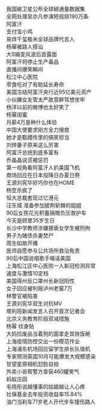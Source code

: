 我国碳卫星公布全球碳通量数据集  
全网处理吴亦凡参演短视频190万条  
阿富汗  
支付宝小鸡  
易烊千玺极米全球品牌代言人  
杨幂被路人搭讪  
大S婚变风波后首露面  
阿富汗将停止生产毒品  
直播间爆笑瞬间  
松江中心医院  
零食吃对了有助延长寿命  
美国冻结阿富汗央行近95亿美元资产  
小伙嫌女友管太严故意醉驾想坐牢  
杨洋以前的微博也太好笑了  
杨幂闺蜜  
月薪4万是种什么体验  
中国大使要求刚方全力搜救  
她才是甄嬛传里的搞笑担当  
刘烨妻子原来这么厉害  
阿富汗总统到底多富有  
乔晶晶说谎被惩罚  
第一视角看阿富汗人扒美国飞机  
商场回应在日本投降日办夏日祭  
王源刘宪华好巧你也在HOME  
杨笠杀疯了  
恒大总裁套现过亿港元  
汪东城 准备参加披荆斩棘的姐姐  
90后女孩花光积蓄捐赠负压救护车  
今天是顾里35岁生日  
长沙中学教师涉嫌猥亵女学生被刑拘  
男子为赌债杀妻焚尸  
周生如故开播  
医师自愿参与公共场所救治免责  
90后中国说唱歌手喊话美国  
上海松江区中心医院一人新冠检测异常  
速度与激情10定档  
美国得州反口罩州长新冠阳性  
女子回应被判赔泸州老窖7万  
林警官被陷害  
王源刘宪华双生对抗MV  
塔利班新闻发言人召开首次记者会  
北京义务教育阶段双减措施  
杨幂 纹身贴  
大妈捡废品当着狗的面拿走其铁饭碗  
上海疫情防控交出一份模范作业  
上海浦东机场回应留学生排长队值机  
专家预测英国10月可能爆发大规模感染  
甘望星原相机怼脸自拍  
外卖小哥帮警方查获460罐笑气  
蚂蚁庄园  
毛晓彤说越懂事的姑娘越让人心疼  
社保基金去年投资收益率15.84%  
油门当刹车71岁老人开代步车撞伤路人  
